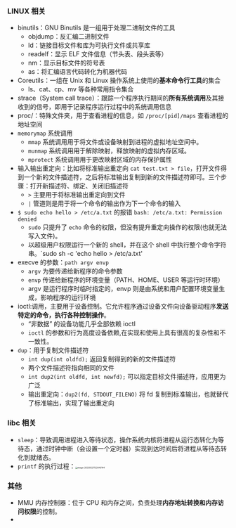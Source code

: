 ### LINUX 相关
- binutils：GNU Binutils 是一组用于处理二进制文件的工具
	- objdump：反汇编二进制文件
	- ld：链接目标文件和库为可执行文件或共享库
	- readelf：显示 ELF 文件信息（节头表、段头表等）
	- nm：显示目标文件的符号表
	- as：将汇编语言代码转化为机器代码
- Coreutils：一组在 Unix 和 Linux 操作系统上使用的**基本命令行工具**的集合
	- ls、cat、cp、mv 等各种常用指令集合
- strace（System call trace）：跟踪一个程序执行期间的**所有系统调用**及其接收到的信号，即用于记录程序运行过程中的系统调用信息
- proc/：特殊文件夹，用于查看进程的信息，如 `/proc/[pid]/maps` 查看进程的地址空间
- `memorymap` 系统调用
	- `mmap` 系统调用用于将文件或设备映射到进程的虚拟地址空间中。
	- `munmap` 系统调用用于解除映射，释放映射的虚拟内存区域。
	- `mprotect` 系统调用用于更改映射区域的内存保护属性
- 输入输出重定向：比如将标准输出重定向 `cat test.txt > file`，打开文件得到一个新的文件描述符，之后将标准输出复制到新的文件描述符即可。三个步骤：打开新描述符、绑定、关闭旧描述符
	- `>` 主要用于将标准输出重定向到文件
	- `|` 管道则是用于将一个命令的输出作为下一个命令的输入
- `$ sudo echo hello > /etc/a.txt` 的报错 `bash: /etc/a.txt: Permission denied`
	- `sudo` 只提升了 `echo` 命令的权限，但没有提升重定向操作的权限(也就无法写入文件)。
	- 以超级用户权限运行一个新的 shell，并在这个 shell 中执行整个命令字符串。`sudo sh -c 'echo hello > /etc/a.txt'
-  execve 的参数：`path argv envp`
	- `argv` 为要传递给新程序的命令参数
	- `envp` 传递给新程序的环境变量（PATH、HOME、USER 等运行时环境）
	- argv 是运行程序时临时指定的，envp 则是由系统和用户配置环境变量生成，影响程序的运行环境
- ioctl:调用，主要用于设备控制。它允许程序通过设备文件向设备驱动程序**发送特定的命令，执行各种控制操作**。
	- “非数据” 的设备功能几乎全部依赖 ioctl
	- `ioctl` 的参数和行为高度设备依赖,在实现和使用上具有很高的复杂性和不一致性。
- `dup`：用于复制文件描述符
	- `int dup(int oldfd);` 返回复制得到的新的文件描述符
	- 两个文件描述符指向相同的文件
	- `int dup2(int oldfd, int newfd);` 可以指定目标文件描述符，应用更为广泛
	- 输出重定向：`dup2(fd, STDOUT_FILENO)` 将 fd 复制到标准输出，也就替代了标准输出，实现了输出重定向
### libc 相关
- `sleep`：导致调用进程进入等待状态，操作系统内核将进程从运行态转化为等待态，通过时钟中断（会设置一个定时器）实现到达时间后将进程从等待态转化到就绪态。
- `printf` 的执行过程：<img src="https://thdlrt.oss-cn-beijing.aliyuncs.com/image-20230527132049144.png" alt="image-20230527132049144" style="zoom:33%;" />
### 其他
- MMU 内存控制器：位于 CPU 和内存之间，负责处理**内存地址转换和内存访问权限**的控制。
- 